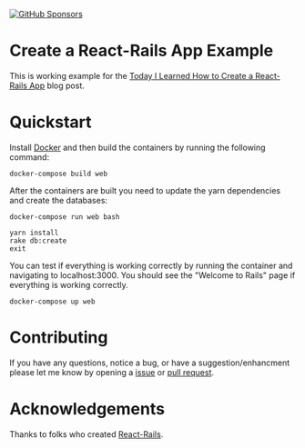 [![GitHub Sponsors](https://img.shields.io/github/sponsors/saturdaymp?label=Sponsors&logo=githubsponsors&labelColor=3C444C)](https://github.com/sponsors/saturdaymp)

# Create a React-Rails App Example
This is working example for the [Today I Learned How to Create a React-Rails App](https://nftb.saturdaymp.com/today-i-learned-how-to-create-a-react-rails-app/) blog post.

# Quickstart
Install [Docker](https://docs.docker.com/install/) and then build the containers by running the following command:

````
docker-compose build web
````

After the containers are built you need to update the yarn dependencies and create the databases:

````
docker-compose run web bash

yarn install
rake db:create
exit
````

You can test if everything is working correctly by running the container and navigating to localhost:3000.  You should see the "Welcome to Rails" page if everything is working correctly.

````
docker-compose up web
````

# Contributing 
If you have any questions, notice a bug, or have a suggestion/enhancment please let me know by opening a [issue](https://github.com/saturdaymp-examples/create-react-rails-app-example/issues) or [pull request](https://github.com/saturdaymp-examples/create-react-rails-app-example/pulls).

# Acknowledgements
Thanks to folks who created [React-Rails](https://github.com/reactjs/react-rails).
